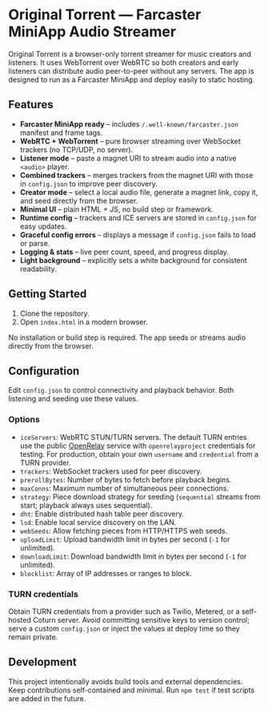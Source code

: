 # Original Torrent — Farcaster MiniApp Audio Streamer

Original Torrent is a browser-only torrent streamer for music creators and listeners. It uses WebTorrent over WebRTC so both creators and early listeners can distribute audio peer-to-peer without any servers. The app is designed to run as a Farcaster MiniApp and deploy easily to static hosting.

## Features
- **Farcaster MiniApp ready** – includes `/.well-known/farcaster.json` manifest and frame tags.
- **WebRTC + WebTorrent** – pure browser streaming over WebSocket trackers (no TCP/UDP, no server).
- **Listener mode** – paste a magnet URI to stream audio into a native `<audio>` player.
- **Combined trackers** – merges trackers from the magnet URI with those in `config.json` to improve peer discovery.
- **Creator mode** – select a local audio file, generate a magnet link, copy it, and seed directly from the browser.
- **Minimal UI** – plain HTML + JS, no build step or framework.
- **Runtime config** – trackers and ICE servers are stored in `config.json` for easy updates.
- **Graceful config errors** – displays a message if `config.json` fails to load or parse.
- **Logging & stats** – live peer count, speed, and progress display.
- **Light background** – explicitly sets a white background for consistent readability.

## Getting Started
1. Clone the repository.
2. Open `index.html` in a modern browser.

No installation or build step is required. The app seeds or streams audio directly from the browser.

## Configuration
Edit `config.json` to control connectivity and playback behavior. Both listening and seeding use these values.

### Options
- `iceServers`: WebRTC STUN/TURN servers. The default TURN entries use the public [OpenRelay](https://www.metered.ca/tools/openrelay/) service with `openrelayproject` credentials for testing. For production, obtain your own `username` and `credential` from a TURN provider.
- `trackers`: WebSocket trackers used for peer discovery.
- `prerollBytes`: Number of bytes to fetch before playback begins.
- `maxConns`: Maximum number of simultaneous peer connections.
- `strategy`: Piece download strategy for seeding (`sequential` streams from start; playback always uses sequential).
- `dht`: Enable distributed hash table peer discovery.
- `lsd`: Enable local service discovery on the LAN.
- `webSeeds`: Allow fetching pieces from HTTP/HTTPS web seeds.
- `uploadLimit`: Upload bandwidth limit in bytes per second (`-1` for unlimited).
- `downloadLimit`: Download bandwidth limit in bytes per second (`-1` for unlimited).
- `blocklist`: Array of IP addresses or ranges to block.

### TURN credentials
Obtain TURN credentials from a provider such as Twilio, Metered, or a self-hosted Coturn server. Avoid committing sensitive keys to version control; serve a custom `config.json` or inject the values at deploy time so they remain private.

## Development
This project intentionally avoids build tools and external dependencies. Keep contributions self-contained and minimal. Run `npm test` if test scripts are added in the future.

